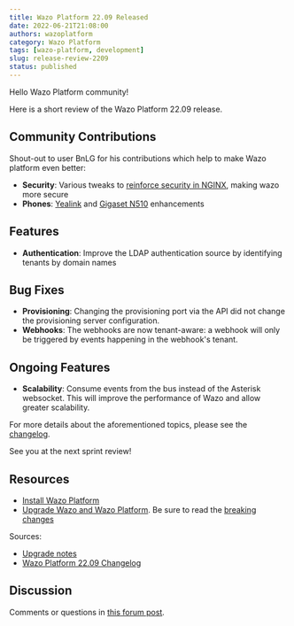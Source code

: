 ```yaml
---
title: Wazo Platform 22.09 Released
date: 2022-06-21T21:08:00
authors: wazoplatform
category: Wazo Platform
tags: [wazo-platform, development]
slug: release-review-2209
status: published
---
```


Hello Wazo Platform community!

Here is a short review of the Wazo Platform 22.09 release.

## Community Contributions

Shout-out to user BnLG for his contributions which help to make Wazo platform even better:

- **Security**: Various tweaks to [reinforce security in NGINX](https://github.com/wazo-platform/wazo-nginx/pull/11), making wazo more secure
- **Phones**: [Yealink](https://github.com/wazo-platform/wazo-provd-plugins/pull/138) and [Gigaset N510](https://github.com/wazo-platform/wazo-provd-plugins/pull/137) enhancements

## Features

- **Authentication**: Improve the LDAP authentication source by identifying tenants by domain names

## Bug Fixes

- **Provisioning**: Changing the provisioning port via the API did not change the provisioning server configuration.
- **Webhooks**: The webhooks are now tenant-aware: a webhook will only be triggered by events happening in the webhook's tenant.

## Ongoing Features

- **Scalability**: Consume events from the bus instead of the Asterisk websocket. This will improve the performance of Wazo and allow greater scalability.

For more details about the aforementioned topics, please see the [changelog](https://wazo-dev.atlassian.net/issues/?jql=project%3DWAZO%20AND%20fixVersion%3D22.09).

See you at the next sprint review!

<!-- truncate -->

## Resources

- [Install Wazo Platform](https://wazo-platform.org/use-cases)
- [Upgrade Wazo and Wazo Platform](/uc-doc/upgrade/). Be sure to read the
  [breaking changes](/uc-doc/upgrade/upgrade_notes#22-09)

Sources:

- [Upgrade notes](/uc-doc/upgrade/upgrade_notes#22-09)
- [Wazo Platform 22.09 Changelog](https://wazo-dev.atlassian.net/issues/?jql=project%3DWAZO%20AND%20fixVersion%3D22.09)

## Discussion

Comments or questions in
[this forum post](https://wazo-platform.discourse.group/t/blog-wazo-platform-22-09-released).
